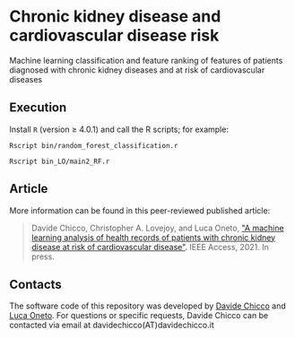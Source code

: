 # Chronic kidney disease and cardiovascular disease risk
Machine learning classification and feature ranking of features of patients diagnosed with chronic kidney diseases and at risk of cardiovascular diseases

## Execution
Install `R` (version ≥ 4.0.1) and call the R scripts; for example:

`Rscript bin/random_forest_classification.r`

`Rscript bin_LO/main2_RF.r`

## Article
More information can be found in this peer-reviewed published article:

> Davide Chicco, Christopher A. Lovejoy, and Luca Oneto, ["A machine learning analysis of health records of patients with chronic kidney disease at risk of cardiovascular disease"](https://doi.org/10.1109/ACCESS.2021.3133700). IEEE Access, 2021. In press.

## Contacts
The software code of this repository  was developed by [Davide Chicco](http://www.DavideChicco.it) and [Luca Oneto](https://www.lucaoneto.com). For questions or specific requests, Davide Chicco can be contacted via email at davidechicco(AT)davidechicco.it
